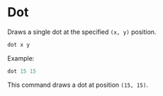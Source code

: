 # Dot

Draws a single dot at the specified `(x, y)` position.

```js
dot x y
```

Example:

```js
dot 15 15
```

This command draws a dot at position `(15, 15)`.
